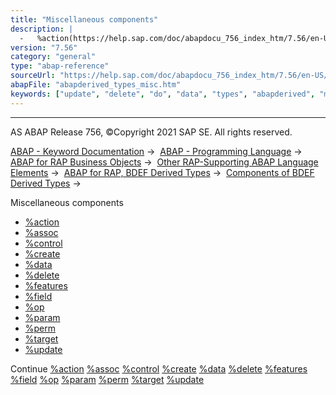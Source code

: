 ```yaml
---
title: "Miscellaneous components"
description: |
  -   %action(https://help.sap.com/doc/abapdocu_756_index_htm/7.56/en-US/abapderived_types_action.htm) -   %assoc(https://help.sap.com/doc/abapdocu_756_index_htm/7.56/en-US/abapderived_types_assoc.htm) -   %control(https://help.sap.com/doc/abapdocu_756_index_htm/7.56/en-US/abapderived_types_cont
version: "7.56"
category: "general"
type: "abap-reference"
sourceUrl: "https://help.sap.com/doc/abapdocu_756_index_htm/7.56/en-US/abapderived_types_misc.htm"
abapFile: "abapderived_types_misc.htm"
keywords: ["update", "delete", "do", "data", "types", "abapderived", "misc"]
---
```


* * *

AS ABAP Release 756, ©Copyright 2021 SAP SE. All rights reserved.

[ABAP - Keyword Documentation](https://help.sap.com/doc/abapdocu_756_index_htm/7.56/en-US/abenabap.htm) →  [ABAP - Programming Language](https://help.sap.com/doc/abapdocu_756_index_htm/7.56/en-US/abenabap_reference.htm) →  [ABAP for RAP Business Objects](https://help.sap.com/doc/abapdocu_756_index_htm/7.56/en-US/abenabap_for_rap_bos.htm) →  [Other RAP-Supporting ABAP Language Elements](https://help.sap.com/doc/abapdocu_756_index_htm/7.56/en-US/abenabap_rap_other.htm) →  [ABAP for RAP, BDEF Derived Types](https://help.sap.com/doc/abapdocu_756_index_htm/7.56/en-US/abenrpm_derived_types.htm) →  [Components of BDEF Derived Types](https://help.sap.com/doc/abapdocu_756_index_htm/7.56/en-US/abapderived_types_comp.htm) → 

Miscellaneous components

-   [%action](https://help.sap.com/doc/abapdocu_756_index_htm/7.56/en-US/abapderived_types_action.htm)
-   [%assoc](https://help.sap.com/doc/abapdocu_756_index_htm/7.56/en-US/abapderived_types_assoc.htm)
-   [%control](https://help.sap.com/doc/abapdocu_756_index_htm/7.56/en-US/abapderived_types_control.htm)
-   [%create](https://help.sap.com/doc/abapdocu_756_index_htm/7.56/en-US/abapderived_types_create.htm)
-   [%data](https://help.sap.com/doc/abapdocu_756_index_htm/7.56/en-US/abapderived_types_data.htm)
-   [%delete](https://help.sap.com/doc/abapdocu_756_index_htm/7.56/en-US/abapderived_types_delete.htm)
-   [%features](https://help.sap.com/doc/abapdocu_756_index_htm/7.56/en-US/abapderived_types_features.htm)
-   [%field](https://help.sap.com/doc/abapdocu_756_index_htm/7.56/en-US/abapderived_types_field.htm)
-   [%op](https://help.sap.com/doc/abapdocu_756_index_htm/7.56/en-US/abapderived_types_op.htm)
-   [%param](https://help.sap.com/doc/abapdocu_756_index_htm/7.56/en-US/abapderived_types_param.htm)
-   [%perm](https://help.sap.com/doc/abapdocu_756_index_htm/7.56/en-US/abapderived_types_perm.htm)
-   [%target](https://help.sap.com/doc/abapdocu_756_index_htm/7.56/en-US/abapderived_types_target.htm)
-   [%update](https://help.sap.com/doc/abapdocu_756_index_htm/7.56/en-US/abapderived_types_update.htm)

Continue
[%action](https://help.sap.com/doc/abapdocu_756_index_htm/7.56/en-US/abapderived_types_action.htm)
[%assoc](https://help.sap.com/doc/abapdocu_756_index_htm/7.56/en-US/abapderived_types_assoc.htm)
[%control](https://help.sap.com/doc/abapdocu_756_index_htm/7.56/en-US/abapderived_types_control.htm)
[%create](https://help.sap.com/doc/abapdocu_756_index_htm/7.56/en-US/abapderived_types_create.htm)
[%data](https://help.sap.com/doc/abapdocu_756_index_htm/7.56/en-US/abapderived_types_data.htm)
[%delete](https://help.sap.com/doc/abapdocu_756_index_htm/7.56/en-US/abapderived_types_delete.htm)
[%features](https://help.sap.com/doc/abapdocu_756_index_htm/7.56/en-US/abapderived_types_features.htm)
[%field](https://help.sap.com/doc/abapdocu_756_index_htm/7.56/en-US/abapderived_types_field.htm)
[%op](https://help.sap.com/doc/abapdocu_756_index_htm/7.56/en-US/abapderived_types_op.htm)
[%param](https://help.sap.com/doc/abapdocu_756_index_htm/7.56/en-US/abapderived_types_param.htm)
[%perm](https://help.sap.com/doc/abapdocu_756_index_htm/7.56/en-US/abapderived_types_perm.htm)
[%target](https://help.sap.com/doc/abapdocu_756_index_htm/7.56/en-US/abapderived_types_target.htm)
[%update](https://help.sap.com/doc/abapdocu_756_index_htm/7.56/en-US/abapderived_types_update.htm)
